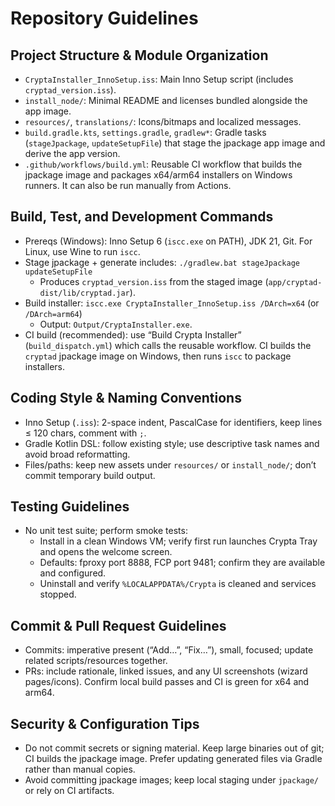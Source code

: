 # Repository Guidelines

## Project Structure & Module Organization
- `CryptaInstaller_InnoSetup.iss`: Main Inno Setup script (includes `cryptad_version.iss`).
- `install_node/`: Minimal README and licenses bundled alongside the app image.
- `resources/`, `translations/`: Icons/bitmaps and localized messages.
- `build.gradle.kts`, `settings.gradle`, `gradlew*`: Gradle tasks (`stageJpackage`, `updateSetupFile`) that stage the jpackage app image and derive the app version.
- `.github/workflows/build.yml`: Reusable CI workflow that builds the jpackage image and packages x64/arm64 installers on Windows runners. It can also be run manually from Actions.

## Build, Test, and Development Commands
- Prereqs (Windows): Inno Setup 6 (`iscc.exe` on PATH), JDK 21, Git. For Linux, use Wine to run `iscc`.
- Stage jpackage + generate includes: `./gradlew.bat stageJpackage updateSetupFile`
  - Produces `cryptad_version.iss` from the staged image (`app/cryptad-dist/lib/cryptad.jar`).
- Build installer: `iscc.exe CryptaInstaller_InnoSetup.iss /DArch=x64` (or `/DArch=arm64`)
  - Output: `Output/CryptaInstaller.exe`.
- CI build (recommended): use “Build Crypta Installer” (`build_dispatch.yml`) which calls the reusable workflow. CI builds the `cryptad` jpackage image on Windows, then runs `iscc` to package installers.

## Coding Style & Naming Conventions
- Inno Setup (`.iss`): 2-space indent, PascalCase for identifiers, keep lines ≤ 120 chars, comment with `;`.
- Gradle Kotlin DSL: follow existing style; use descriptive task names and avoid broad reformatting.
- Files/paths: keep new assets under `resources/` or `install_node/`; don’t commit temporary build output.

## Testing Guidelines
- No unit test suite; perform smoke tests:
  - Install in a clean Windows VM; verify first run launches Crypta Tray and opens the welcome screen.
  - Defaults: fproxy port 8888, FCP port 9481; confirm they are available and configured.
  - Uninstall and verify `%LOCALAPPDATA%/Crypta` is cleaned and services stopped.

## Commit & Pull Request Guidelines
- Commits: imperative present (“Add…”, “Fix…”), small, focused; update related scripts/resources together.
- PRs: include rationale, linked issues, and any UI screenshots (wizard pages/icons). Confirm local build passes and CI is green for x64 and arm64.

## Security & Configuration Tips
- Do not commit secrets or signing material. Keep large binaries out of git; CI builds the jpackage image. Prefer updating generated files via Gradle rather than manual copies.
- Avoid committing jpackage images; keep local staging under `jpackage/` or rely on CI artifacts.
